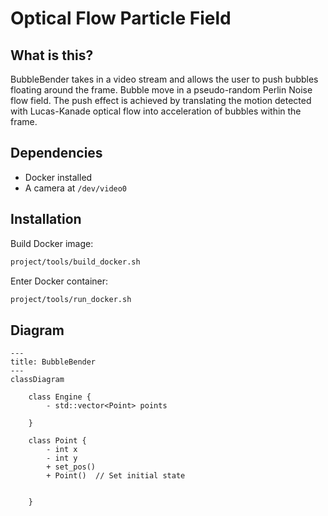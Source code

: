 # Optical Flow Particle Field

## What is this?

BubbleBender takes in a video stream and allows the user to push bubbles floating around the frame. Bubble move in a pseudo-random Perlin Noise flow field. The push effect is achieved by translating the motion detected with Lucas-Kanade optical flow into acceleration of bubbles within the frame.

## Dependencies

- Docker installed
- A camera at `/dev/video0`

## Installation

Build Docker image:
```bash
project/tools/build_docker.sh
```

Enter Docker container:
```bash
project/tools/run_docker.sh
```

## Diagram
```mermaid
---
title: BubbleBender
---
classDiagram

    class Engine {
        - std::vector<Point> points
        
    }

    class Point {
        - int x
        - int y
        + set_pos()
        + Point()  // Set initial state


    }
```